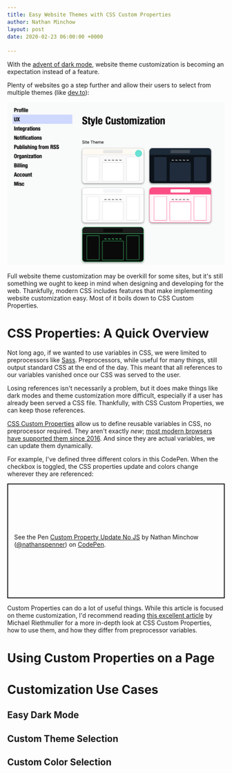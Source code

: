 ```yaml
---
title: Easy Website Themes with CSS Custom Properties
author: Nathan Minchow
layout: post
date: 2020-02-23 06:00:00 +0000

---
```

With the [advent of dark mode](https://mashable.com/article/dark-mode-apps-instagram-google-chrome-apple-ios13/), website theme customization is becoming an expectation instead of a feature.

Plenty of websites go a step further and allow their users to select from multiple themes (like [dev.to](https://dev.to)):

![](/assets/dev.to_theme_picker.png)

Full website theme customization may be overkill for some sites, but it's still something we ought to keep in mind when designing and developing for the web. Thankfully, modern CSS includes features that make implementing website customization easy. Most of it boils down to CSS Custom Properties.

# CSS Properties: A Quick Overview

Not long ago, if we wanted to use variables in CSS, we were limited to preprocessors like [Sass](https://sass-lang.com). Preprocessors, while useful for many things, still output standard CSS at the end of the day. This meant that all references to our variables vanished once our CSS was served to the user.

Losing references isn't necessarily a problem, but it does make things like dark modes and theme customization more difficult, especially if a user has already been served a CSS file. Thankfully, with CSS Custom Properties, we can keep those references.

[CSS Custom Properties](https://developer.mozilla.org/en-US/docs/Web/CSS/--*) allow us to define reusable variables in CSS, no preprocessor required. They aren't exactly _new_; [most modern browsers have supported them since 2016](https://caniuse.com/#feat=css-variables). And since they are actual variables, we can update them dynamically.

For example, I've defined three different colors in this CodePen. When the checkbox is toggled, the CSS properties update and colors change wherever they are referenced:

<p class="codepen" data-height="265" data-theme-id="dark" data-default-tab="css,result" data-user="nathanspenner" data-slug-hash="LYVxpjP" style="height: 265px; box-sizing: border-box; display: flex; align-items: center; justify-content: center; border: 2px solid; margin: 1em 0; padding: 1em;" data-pen-title="Custom Property Update No JS">
  <span>See the Pen <a href="https://codepen.io/nathanspenner/pen/LYVxpjP">
  Custom Property Update No JS</a> by Nathan Minchow (<a href="https://codepen.io/nathanspenner">@nathanspenner</a>)
  on <a href="https://codepen.io">CodePen</a>.</span>
</p>
<script async src="https://static.codepen.io/assets/embed/ei.js"></script>

Custom Properties can do a lot of useful things. While this article is focused on theme customization, I'd recommend reading [this excellent article](https://www.smashingmagazine.com/2018/05/css-custom-properties-strategy-guide/) by Michael Riethmuller for a more in-depth look at CSS Custom Properties, how to use them, and how they differ from preprocessor variables.

# Using Custom Properties on a Page

# Customization Use Cases

## Easy Dark Mode

## Custom Theme Selection

## Custom Color Selection